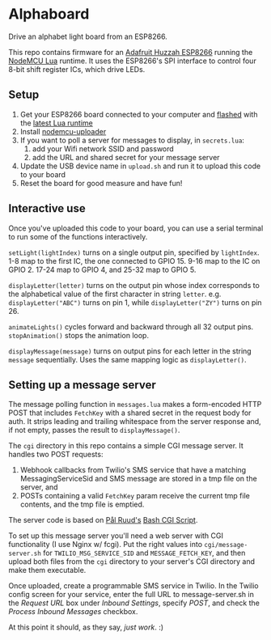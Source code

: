# Alphaboard

Drive an alphabet light board from an ESP8266.

This repo contains firmware for an [Adafruit Huzzah ESP8266](https://www.adafruit.com/product/2471) 
running the [NodeMCU Lua](https://learn.adafruit.com/adafruit-huzzah-esp8266-breakout/using-nodemcu-lua) runtime. 
It uses the ESP8266's SPI interface to control four 8-bit shift register ICs, which drive LEDs.

## Setup

1. Get your ESP8266 board connected to your computer and
[flashed](https://nodemcu.readthedocs.io/en/latest/en/flash/) with the
[latest Lua runtime](https://nodemcu-build.com/index.php)
1. Install [nodemcu-uploader](https://github.com/kmpm/nodemcu-uploader)
1. If you want to poll a server for messages to display, in `secrets.lua`:
    1. add your Wifi network SSID and password
    1. add the URL and shared secret for your message server
1. Update the USB device name in `upload.sh` and run it to upload this code to your board
1. Reset the board for good measure and have fun!

## Interactive use

Once you've uploaded this code to your board, you can use a serial terminal to
run some of the functions interactively.

`setLight(lightIndex)` turns on a single output pin, specified by `lightIndex`.
1-8 map to the first IC, the one connected to GPIO 15. 9-16 map to the IC on GPIO 2. 17-24 map to GPIO 4, and 25-32 map to GPIO 5.

`displayLetter(letter)` turns on the output pin whose index corresponds to the alphabetical value
of the first character in string `letter`. e.g. `displayLetter("ABC")` turns on pin 1,
while `displayLetter("ZY")` turns on pin 26.

`animateLights()` cycles forward and backward through all 32 output pins. `stopAnimation()` stops the animation loop.

`displayMessage(message)` turns on output pins for each letter in the string `message` sequentially. Uses the same mapping logic as  `displayLetter()`.


## Setting up a message server

The message polling function in `messages.lua` makes a form-encoded HTTP POST that includes `FetchKey` with a shared secret in the request body for auth. It strips leading and trailing whitespace from the server response and, if not empty, passes the result to `displayMessage()`.

The `cgi` directory in this repo contains a simple CGI message server. It handles two POST requests:

1. Webhook callbacks from Twilio's SMS service that have a matching MessagingServiceSid and SMS message are stored in a tmp file on the server, and
1. POSTs containing a valid `FetchKey` param receive the current tmp file contents, and the tmp file is emptied.

The server code is based on [Pål Ruud's](https://github.com/ruudud) [Bash CGI Script](https://github.com/ruudud/cgi).

To set up this message server you'll need a web server with CGI functionality (I use Nginx w/ fcgi). Put the right values into `cgi/message-server.sh` for `TWILIO_MSG_SERVICE_SID` and `MESSAGE_FETCH_KEY`, and then upload both files from the `cgi` directory to your server's CGI directory and make them executable. 

Once uploaded, create a programmable SMS service in Twilio. In the Twilio config screen for your service, enter the full URL to message-server.sh in the *Request URL* box under *Inbound Settings*, specify *POST*, and check the *Process Inbound Messages* checkbox.

At this point it should, as they say, _just work_. :)

